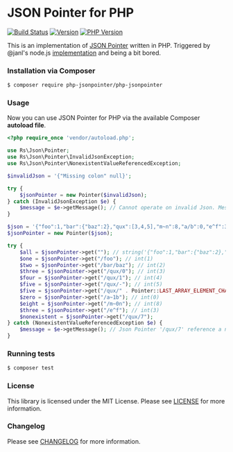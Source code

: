 # JSON Pointer for PHP

[![Build Status](https://secure.travis-ci.org/raphaelstolt/php-jsonpointer.png)](http://travis-ci.org/raphaelstolt/php-jsonpointer) [![Version](http://img.shields.io/packagist/v/php-jsonpointer/php-jsonpointer.svg?style=flat)](https://packagist.org/packages/php-jsonpointer/php-jsonpointer) [![PHP Version](http://img.shields.io/badge/php-5.3+-ff69b4.svg)](https://packagist.org/packages/php-jsonpointer/php-jsonpointer)

This is an implementation of [JSON Pointer](http://tools.ietf.org/html/rfc6901) written in PHP. Triggered by @janl's node.js [implementation](https://github.com/janl/node-jsonpointer) and being a bit bored.

### Installation via Composer

``` bash
$ composer require php-jsonpointer/php-jsonpointer
```

### Usage

Now you can use JSON Pointer for PHP via the available Composer **autoload file**.
``` php
<?php require_once 'vendor/autoload.php';

use Rs\Json\Pointer;
use Rs\Json\Pointer\InvalidJsonException;
use Rs\Json\Pointer\NonexistentValueReferencedException;

$invalidJson = '{"Missing colon" null}';

try {
    $jsonPointer = new Pointer($invalidJson);
} catch (InvalidJsonException $e) {
    $message = $e->getMessage(); // Cannot operate on invalid Json. Message: Parse error on line 1: ...
}

$json = '{"foo":1,"bar":{"baz":2},"qux":[3,4,5],"m~n":8,"a/b":0,"e^f":3}';
$jsonPointer = new Pointer($json);

try {
    $all = $jsonPointer->get(""); // string('{"foo":1,"bar":{"baz":2},"qux":[3,4,5],"m~n":8,"a/b":0,"e^f":3}')
    $one = $jsonPointer->get("/foo"); // int(1)
    $two = $jsonPointer->get("/bar/baz"); // int(2)
    $three = $jsonPointer->get("/qux/0"); // int(3)
    $four = $jsonPointer->get("/qux/1"); // int(4)
    $five = $jsonPointer->get("/qux/-"); // int(5)
    $five = $jsonPointer->get("/qux/" . Pointer::LAST_ARRAY_ELEMENT_CHAR); // int(5)
    $zero = $jsonPointer->get("/a~1b"); // int(0)
    $eight = $jsonPointer->get("/m~0n"); // int(8)
    $three = $jsonPointer->get("/e^f"); // int(3)
    $nonexistent = $jsonPointer->get("/qux/7");
} catch (NonexistentValueReferencedException $e) {
    $message = $e->getMessage(); // Json Pointer '/qux/7' reference a nonexistent value
}
```

### Running tests

``` bash
$ composer test
```

### License

This library is licensed under the MIT License. Please see [LICENSE](LICENSE.md) for more information.

### Changelog
Please see [CHANGELOG](CHANGELOG.md) for more information.
